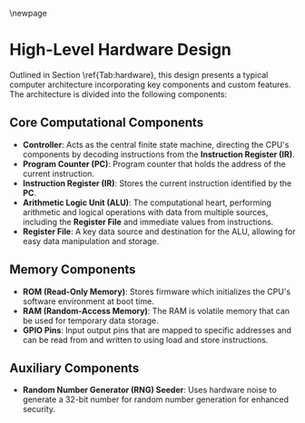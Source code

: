 \newpage
# High-Level Hardware Design
Outlined in Section \ref{Tab:hardware}, this design presents a typical computer architecture incorporating key components and custom features. The architecture is divided into the following components:

## Core Computational Components
- **Controller**: Acts as the central finite state machine, directing the CPU's components by decoding instructions from the **Instruction Register (IR)**.
- **Program Counter (PC)**: Program counter that holds the address of the current instruction.
- **Instruction Register (IR)**: Stores the current instruction identified by the **PC**.
- **Arithmetic Logic Unit (ALU)**: The computational heart, performing arithmetic and logical operations with data from multiple sources, including the **Register File** and immediate values from instructions.
- **Register File**: A key data source and destination for the ALU, allowing for easy data manipulation and storage.

## Memory Components
  - **ROM (Read-Only Memory)**: Stores firmware which initializes the CPU's software environment at boot time.
  - **RAM (Random-Access Memory)**: The RAM is volatile memory that can be used for temporary data storage.
  - **GPIO Pins**: Input output pins that are mapped to specific addresses and can be read from and written to using load and store instructions.

## Auxiliary Components
- **Random Number Generator (RNG) Seeder**: Uses hardware noise to generate a 32-bit number for random number generation for enhanced security.
